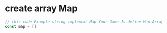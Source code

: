 # create array Map 
```js
// this code Example string implement Map Your Game Js define Map Array Number rappresent Tile
const map = []

